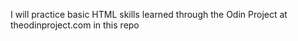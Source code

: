 I will practice basic HTML skills learned through the Odin Project at 
theodinproject.com in this repo
